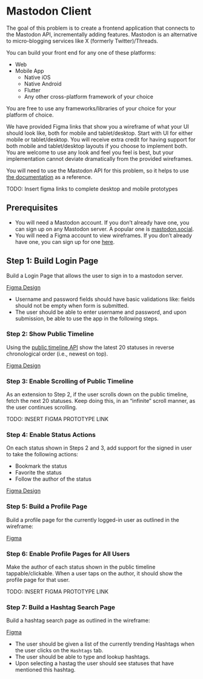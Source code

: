 # Mastodon Client

The goal of this problem is to create a frontend application that connects to the Mastodon API, incrementally adding features. Mastodon is an alternative to micro-blogging services like X (formerly Twitter)/Threads.

You can build your front end for any one of these platforms:

- Web
- Mobile App
  - Native iOS
  - Native Android
  - Flutter
  - Any other cross-platform framework of your choice

You are free to use any frameworks/libraries of your choice for your platform of choice.

We have provided Figma links that show you a wireframe of what your UI should look like, both for mobile and tablet/desktop. Start with UI for either mobile or tablet/desktop. You will receive extra credit for having support for both mobile and tablet/desktop layouts if you choose to implement both. You are welcome to use any look and feel you feel is best, but your implementation cannot deviate dramatically from the provided wireframes.

You will need to use the Mastodon API for this problem, so it helps to use [the documentation](https://docs.joinmastodon.org/client/intro/) as a reference.

TODO: Insert figma links to complete desktop and mobile prototypes

## Prerequisites

- You will need a Mastodon account. If you don’t already have one, you can sign up on any Mastodon server. A popular one is [mastodon.social](https://mastodon.social/auth/sign_up).
- You will need a Figma account to view wireframes. If you don’t already have one, you can sign up for one [here](https://www.figma.com).

## Step 1: Build Login Page

Build a Login Page that allows the user to sign in to a mastodon server.

[Figma Design](https://www.figma.com/design/GA5PmY5BntP8KKcJ6WjY1d/Recruitment-Designs?node-id=3-2071&t=35hcrkq3jWlsWAeY-4)

- Username and password fields should have basic validations like: fields should not be empty when form is submitted.
- The user should be able to enter username and password, and upon submission, be able to use the app in the following steps.  

### Step 2: Show Public Timeline

Using the [public timeline API](https://docs.joinmastodon.org/methods/timelines/#public) show the latest 20 statuses in reverse chronological order (i.e., newest on top).

[Figma Design](https://www.figma.com/design/GA5PmY5BntP8KKcJ6WjY1d/Recruitment-Designs?node-id=1-161415&t=35hcrkq3jWlsWAeY-4)

### Step 3: Enable Scrolling of Public Timeline

As an extension to Step 2, if the user scrolls down on the public timeline, fetch the next 20 statuses. Keep doing this, in an “infinite” scroll manner, as the user continues scrolling.

TODO: INSERT FIGMA PROTOTYPE LINK

### Step 4: Enable Status Actions

On each status shown in Steps 2 and 3, add support for the signed in user to take the following actions:

- Bookmark the status
- Favorite the status
- Follow the author of the status

[Figma Design](https://www.figma.com/design/GA5PmY5BntP8KKcJ6WjY1d/Recruitment-Designs?node-id=1-161501&t=35hcrkq3jWlsWAeY-4)

### Step 5: Build a Profile Page

Build a profile page for the currently logged-in user as outlined in the wireframe:

[Figma](https://www.figma.com/design/GA5PmY5BntP8KKcJ6WjY1d/Recruitment-Designs?node-id=1-170786&t=35hcrkq3jWlsWAeY-4)

### Step 6: Enable Profile Pages for All Users

Make the author of each status shown in the public timeline tappable/clickable. When a user taps on the author, it should show the profile page for that user.

TODO: INSERT FIGMA PROTOTYPE LINK

### Step 7: Build a Hashtag Search Page

Build a hashtag search page as outlined in the wireframe:

[Figma](https://www.figma.com/design/GA5PmY5BntP8KKcJ6WjY1d/Recruitment-Designs?node-id=1-170482&t=35hcrkq3jWlsWAeY-4)

- The user should be given a list of the currently trending Hashtags when the user clicks on the `Hashtags` tab.
- The user should be able to type and lookup hashtags.
- Upon selecting a hastag the user should see statuses that have mentioned this hashtag.
